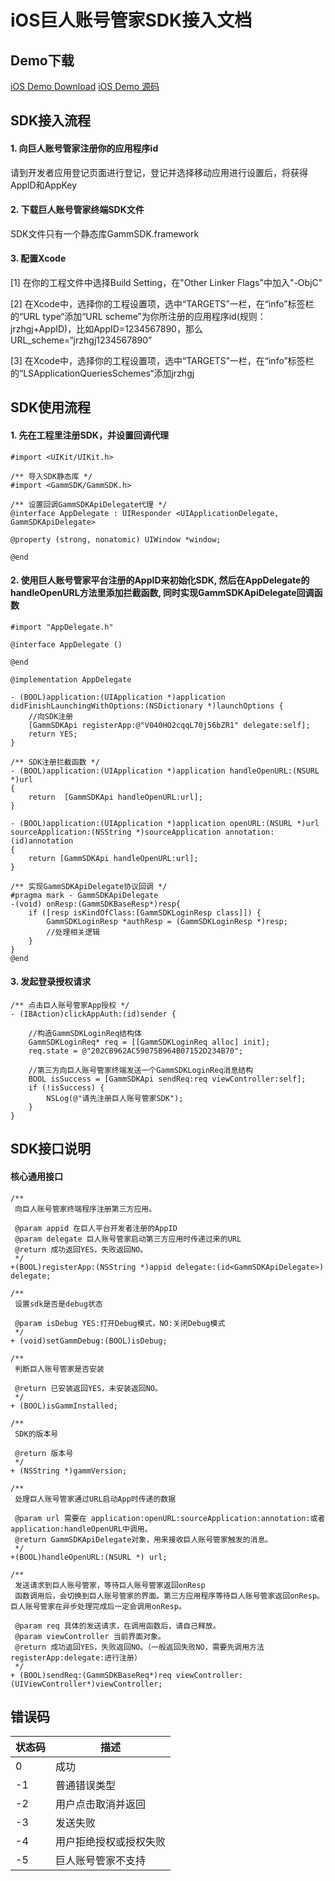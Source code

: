 # iOS巨人账号管家SDK接入文档

## Demo下载
[iOS Demo Download](./demo/iOS_ThirdLogin_Demo.zip)
[iOS Demo 源码](./demo/iOS_ThirdLogin_Demo)

## SDK接入流程

#### 1. 向巨人账号管家注册你的应用程序id
请到开发者应用登记页面进行登记，登记并选择移动应用进行设置后，将获得AppID和AppKey

#### 2. 下载巨人账号管家终端SDK文件 
SDK文件只有一个静态库GammSDK.framework

#### 3. 配置Xcode
[1] 在你的工程文件中选择Build Setting，在"Other Linker Flags"中加入"-ObjC"

[2] 在Xcode中，选择你的工程设置项，选中“TARGETS”一栏，在“info”标签栏的“URL type“添加“URL scheme”为你所注册的应用程序id(规则：jrzhgj+AppID)，比如AppID=1234567890，那么URL_scheme=“jrzhgj1234567890”

[3] 在Xcode中，选择你的工程设置项，选中“TARGETS”一栏，在“info”标签栏的“LSApplicationQueriesSchemes“添加jrzhgj

## SDK使用流程

#### 1. 先在工程里注册SDK，并设置回调代理

```obj-c
#import <UIKit/UIKit.h>

/** 导入SDK静态库 */
#import <GammSDK/GammSDK.h>

/** 设置回调GammSDKApiDelegate代理 */
@interface AppDelegate : UIResponder <UIApplicationDelegate, GammSDKApiDelegate>

@property (strong, nonatomic) UIWindow *window;

@end
```

#### 2. 使用巨人账号管家平台注册的AppID来初始化SDK, 然后在AppDelegate的handleOpenURL方法里添加拦截函数, 同时实现GammSDKApiDelegate回调函数

```obj-c
#import "AppDelegate.h"

@interface AppDelegate ()

@end

@implementation AppDelegate

- (BOOL)application:(UIApplication *)application didFinishLaunchingWithOptions:(NSDictionary *)launchOptions {
    //向SDK注册
    [GammSDKApi registerApp:@"V040HO2cqqL70j56bZR1" delegate:self];
    return YES;
}

/** SDK注册拦截函数 */
- (BOOL)application:(UIApplication *)application handleOpenURL:(NSURL *)url
{
    return  [GammSDKApi handleOpenURL:url];
}

- (BOOL)application:(UIApplication *)application openURL:(NSURL *)url sourceApplication:(NSString *)sourceApplication annotation:(id)annotation
{
    return [GammSDKApi handleOpenURL:url];
}

/** 实现GammSDKApiDelegate协议回调 */
#pragma mark - GammSDKApiDelegate
-(void) onResp:(GammSDKBaseResp*)resp{
    if ([resp isKindOfClass:[GammSDKLoginResp class]]) {
        GammSDKLoginResp *authResp = (GammSDKLoginResp *)resp;
        //处理相关逻辑
    }
}
@end
```

#### 3. 发起登录授权请求

```obj-c
/** 点击巨人账号管家App授权 */
- (IBAction)clickAppAuth:(id)sender {
    
    //构造GammSDKLoginReq结构体
    GammSDKLoginReq* req = [[GammSDKLoginReq alloc] init];
    req.state = @"202CB962AC59075B964B07152D234B70";
    
    //第三方向巨人账号管家终端发送一个GammSDKLoginReq消息结构
    BOOL isSuccess = [GammSDKApi sendReq:req viewController:self];
    if (!isSuccess) {
        NSLog(@"请先注册巨人账号管家SDK");
    }
}

```

## SDK接口说明

#### 核心通用接口

```obj-c
/**
 向巨人账号管家终端程序注册第三方应用。
 
 @param appid 在巨人平台开发者注册的AppID
 @param delegate 巨人账号管家启动第三方应用时传递过来的URL
 @return 成功返回YES，失败返回NO。
 */
+(BOOL)registerApp:(NSString *)appid delegate:(id<GammSDKApiDelegate>) delegate;

/**
 设置sdk是否是debug状态
 
 @param isDebug YES:打开Debug模式，NO:关闭Debug模式
 */
+ (void)setGammDebug:(BOOL)isDebug;

/**
 判断巨人账号管家是否安装
 
 @return 已安装返回YES，未安装返回NO。
 */
+ (BOOL)isGammInstalled;

/**
 SDK的版本号
 
 @return 版本号
 */
+ (NSString *)gammVersion;

/**
 处理巨人账号管家通过URL启动App时传递的数据
 
 @param url 需要在 application:openURL:sourceApplication:annotation:或者application:handleOpenURL中调用。
 @return GammSDKApiDelegate对象，用来接收巨人账号管家触发的消息。
 */
+(BOOL)handleOpenURL:(NSURL *) url;

/**
 发送请求到巨人账号管家，等待巨人账号管家返回onResp
 函数调用后，会切换到巨人账号管家的界面。第三方应用程序等待巨人账号管家返回onResp。巨人账号管家在异步处理完成后一定会调用onResp。
 
 @param req 具体的发送请求，在调用函数后，请自己释放。
 @param viewController 当前界面对象。
 @return 成功返回YES，失败返回NO。（一般返回失败NO，需要先调用方法registerApp:delegate:进行注册）
 */
+ (BOOL)sendReq:(GammSDKBaseReq*)req viewController:(UIViewController*)viewController;
```

## 错误码

状态码         | 描述           |
--------------------|------------------|
0      | 成功   | 
-1     | 普通错误类型  |
-2     | 用户点击取消并返回      |
-3     | 发送失败      |
-4     | 用户拒绝授权或授权失败      |
-5     | 巨人账号管家不支持      |




